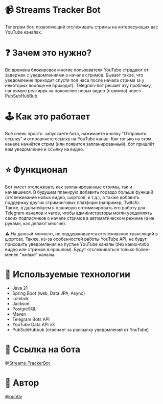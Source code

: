 # 📹 Streams Tracker Bot
Телеграм бот, позволяющий отслеживать стримы на интересующих вас YouTube каналах.

# ❓ Зачем это нужно?
Во времена блокировок многие пользователя YouTube страдают от задержек с уведомлениями о начале стримов. Бывает такое, что уведомление 
приходит спустя пол часа после начала стрима (а у некоторых вообще не приходит). Telegram-бот решает эту проблему, напрямую реагируя 
на появление новых видео (стримов) через PubSubHubBub.

# 🕹 Как это работает
Всё очень просто: запускаете бота, нажимаете кнопку "Отправить ссылку" и отправляете ссылку на YouTube канал. Как только на этом канале начнётся стрим (или появится запланированный), 
бот пришлёт вам уведомление и ссылку на видео.

# ⭐️ Функционал
Бот умеет отслеживать как запланированные стримы, так и начавшиеся. В будущем планирую добавить гораздо больше функций (отслеживание новых видео, шортсов, и т.д.), 
а также добавить поддержку других стриминговых платформ (например, Twitch).
<br>Также, в дальнейшем я планирую оптимизировать его работу для Telegram-каналов и чатов, чтобы администраторы могли уведомлять своих 
подписчиков о начале стримов в автоматическом режиме (а не руками, как делают многие).
<br><br>⚠️ На данный момнент, не поддерживается отслеживание трансляций в шортсах. Также, из-за особенностей работы YouTube API, не будут приходить уведомления
на пустые YouTube каналы (без каких-либо видео или стримов в прошлом). Будут отслеживаться только более-менее "живые" каналы.

# 🔧 Используемые технологии
- Java 21
- Spring Boot (web, Data JPA, Async)
- Lombok
- Jackson
- PostgreSQL
- Maven
- Telegram Bots API
- YouTube Data API v3
- PubSubHubbub (отвечает за рассылку уведомлений от YouTube)

# 🔗 Ссылка на бота
[@Streams_TrackerBot](https://t.me/Streams_TrackerBot)

# 👤 Автор
[@puh0v](https://t.me/puh0v)

